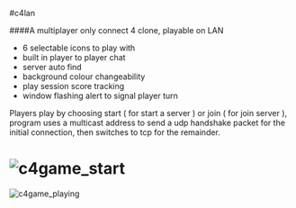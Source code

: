 #c4lan


####A multiplayer only connect 4 clone, playable on LAN

* 6 selectable icons to play with
* built in player to player chat
* server auto find
* background colour changeability
* play session score tracking
* window flashing alert to signal player turn

Players play by choosing start ( for start a server ) or join ( for join server ), program uses a multicast address to send a udp handshake packet for the initial connection, then switches to tcp for the remainder.

![c4game_start](https://cloud.githubusercontent.com/assets/6975806/4513767/519c2a18-4b53-11e4-9d4d-72d2e5ddba55.png)
=
![c4game_playing](https://cloud.githubusercontent.com/assets/6975806/4513766/519b2352-4b53-11e4-9ee7-280004f45bbd.png)
